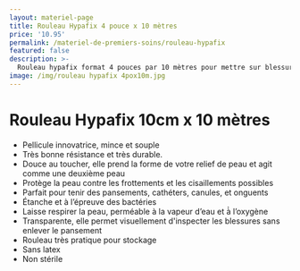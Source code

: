 ```yaml
---
layout: materiel-page
title: Rouleau Hypafix 4 pouce x 10 mètres
price: '10.95'
permalink: /materiel-de-premiers-soins/rouleau-hypafix
featured: false
description: >-
  Rouleau hypafix format 4 pouces par 10 mètres pour mettre sur blessures
image: /img/rouleau hypafix 4pox10m.jpg
---
```

# Rouleau Hypafix 10cm x 10 mètres

* Pellicule innovatrice, mince et souple
* Très bonne résistance et très  durable.
* Douce au toucher, elle prend la forme de votre relief de peau et agit comme une deuxième peau
* Protège la peau contre les frottements et les cisaillements possibles
* Parfait pour tenir des pansements, cathéters, canules, et onguents
* Étanche et à l’épreuve des bactéries
* Laisse respirer la peau, perméable à la vapeur d’eau et à̀ l’oxygène
* Transparente, elle permet visuellement d'inspecter les blessures sans enlever le pansement
* Rouleau très pratique pour stockage
* Sans latex
* Non stérile
